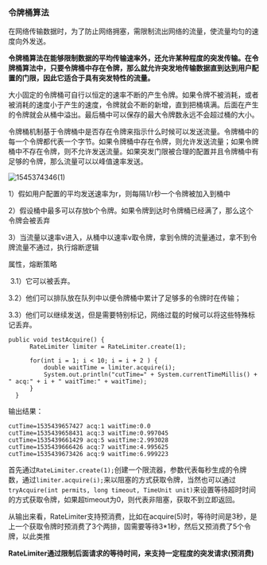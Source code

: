 ### 令牌桶算法

​	在网络传输数据时，为了防止网络拥塞，需限制流出网络的流量，使流量均匀的速度向外发送。

**令牌桶算法在能够限制数据的平均传输速率外，还允许某种程度的突发传输。在令牌桶算法中，只要令牌桶中存在令牌，那么就允许突发地传输数据直到达到用户配置的门限，因此它适合于具有突发特性的流量。**

大小固定的令牌桶可自行以恒定的速率不断的产生令牌。如果令牌不被消耗，或者被消耗的速度小于产生的速度，令牌就会不断的新增，直到把桶填满。后面在产生的令牌就会从桶中溢出。最后桶中可以保存的最大令牌数永远不会超过桶的大小。

令牌桶机制基于令牌桶中是否存在令牌来指示什么时候可以发送流量。令牌桶中的每一个令牌都代表一个字节。如果令牌桶中存在令牌，则允许发送流量；如果令牌桶中不存在令牌，则不允许发送流量。如果突发门限被合理的配置并且令牌桶中有足够的令牌，那么流量可以以峰值速率发送。

![1545374346(1)](E:\develop\git_workspase\zhengjy-demo\zhengjy-demo-deploy\src\main\resources\file\md_img\1545374346(1).png)

1）假如用户配置的平均发送速率为r，则每隔1/r秒一个令牌被加入到桶中

2）假设桶中最多可以存放b个令牌。如果令牌到达时令牌桶已经满了，那么这个令牌会被丢弃

3）当流量以速率v进入，从桶中以速率v取令牌，拿到令牌的流量通过，拿不到令牌流量不通过，执行熔断逻辑

属性，熔断策略

​	3.1）它可以被丢弃。

​	3.2）他们可以排队放在队列中以便令牌桶中累计了足够多的令牌时在传输；

​	3.3）他们可以继续发送，但是需要特别标记，网络过载的时候可以将这些特殊标记丢弃。



```
public void testAcquire() {
      RateLimiter limiter = RateLimiter.create(1);

      for(int i = 1; i < 10; i = i + 2 ) {
          double waitTime = limiter.acquire(i);
          System.out.println("cutTime=" + System.currentTimeMillis() + " acq:" + i + " waitTime:" + waitTime);
      }
  }
```

输出结果：

```
cutTime=1535439657427 acq:1 waitTime:0.0
cutTime=1535439658431 acq:3 waitTime:0.997045
cutTime=1535439661429 acq:5 waitTime:2.993028
cutTime=1535439666426 acq:7 waitTime:4.995625
cutTime=1535439673426 acq:9 waitTime:6.999223
```

首先通过`RateLimiter.create(1);`创建一个限流器，参数代表每秒生成的令牌数，通过`limiter.acquire(i);`来以阻塞的方式获取令牌，当然也可以通过`tryAcquire(int permits, long timeout, TimeUnit unit)`来设置等待超时时间的方式获取令牌，如果超timeout为0，则代表非阻塞，获取不到立即返回。

从输出来看，RateLimiter支持预消费，比如在acquire(5)时，等待时间是3秒，是上一个获取令牌时预消费了3个两排，固需要等待3*1秒，然后又预消费了5个令牌，以此类推

**RateLimiter通过限制后面请求的等待时间，来支持一定程度的突发请求(预消费)**
